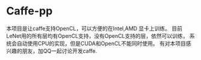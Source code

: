 # Caffe-pp

本项目是让caffe支持OpenCL，可以方便的在Intel,AMD 显卡上训练。
目前LeNet用的所有层均有OpenCL支持，没有OpenCL支持的层，依然可以训练，
系统会自动使用CPU的实现，但是CUDA和OpenCL不能同时使用。
有对本项目感兴趣的朋友，加QQ一起讨论开发caffe.
